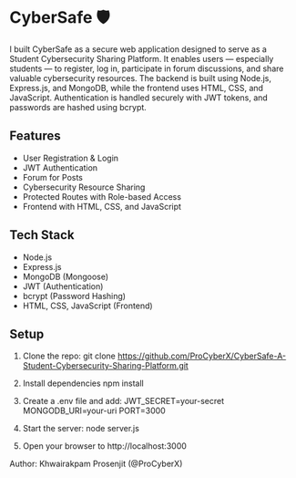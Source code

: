 # CyberSafe 🛡️

I built CyberSafe as a secure web application designed to serve as a Student Cybersecurity Sharing Platform. It enables users — especially students — to register, log in, participate in forum discussions, and share valuable cybersecurity resources. The backend is built using Node.js, Express.js, and MongoDB, while the frontend uses HTML, CSS, and JavaScript. Authentication is handled securely with JWT tokens, and passwords are hashed using bcrypt.

## Features

- User Registration & Login
- JWT Authentication
- Forum for Posts
- Cybersecurity Resource Sharing
- Protected Routes with Role-based Access
- Frontend with HTML, CSS, and JavaScript

## Tech Stack

- Node.js
- Express.js
- MongoDB (Mongoose)
- JWT (Authentication)
- bcrypt (Password Hashing)
- HTML, CSS, JavaScript (Frontend)

## Setup

1. Clone the repo:
   git clone https://github.com/ProCyberX/CyberSafe-A-Student-Cybersecurity-Sharing-Platform.git

2. Install dependencies
   npm install

3. Create a .env file and add:
   JWT_SECRET=your-secret
   MONGODB_URI=your-uri
   PORT=3000

4. Start the server:
   node server.js

5. Open your browser to http://localhost:3000

Author:
Khwairakpam Prosenjit (@ProCyberX)